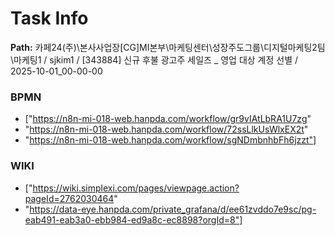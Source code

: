# Task Info

**Path:** 카페24(주)\본사사업장\[CG]MI본부\마케팅센터\성장주도그룹\디지털마케팅2팀\마케팅1 / sjkim1 / [343884] 신규 후불 광고주 세일즈 _ 영업 대상 계정 선별 / 2025-10-01_00-00-00

### BPMN
- ["https://n8n-mi-018-web.hanpda.com/workflow/gr9vIAtLbRA1U7zg"
- "https://n8n-mi-018-web.hanpda.com/workflow/72ssLlkUsWlxEX2t"
- "https://n8n-mi-018-web.hanpda.com/workflow/sgNDmbnhbFh6jzzt"]

### WIKI
- ["https://wiki.simplexi.com/pages/viewpage.action?pageId=2762030464"
- "https://data-eye.hanpda.com/private_grafana/d/ee61zvddo7e9sc/pg-eab491-eab3a0-ebb984-ed9a8c-ec8898?orgId=8"]

